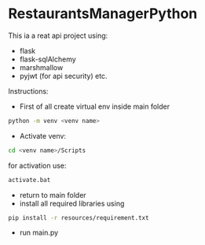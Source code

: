 # RestaurantsManagerPython

This ia a reat api project using:
* flask 
* flask-sqlAlchemy
* marshmallow
* pyjwt (for api security) etc.

Instructions: 
* First of all create virtual env inside main folder 
```sh
python -m venv <venv name>
```
* Activate venv:
```sh
cd <venv name>/Scripts
```
for activation use: 
```sh
activate.bat
```
* return to main folder 
* install all required libraries using 
```sh
pip install -r resources/requirement.txt
```
* run main.py

